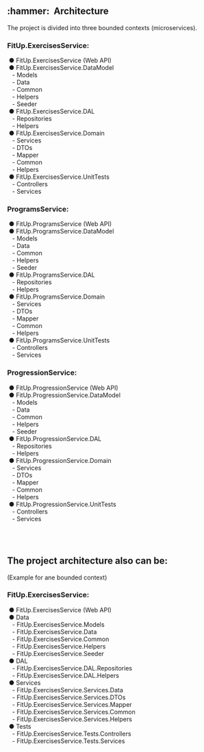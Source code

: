 <div>
  <h2>:hammer:&nbsp Architecture</h2>
  <p>
    The project is divided into three bounded contexts (microservices).
  </p>
  <p>
    <h3>FitUp.ExercisesService:</h3>
    &nbsp● FitUp.ExercisesService (Web API) </br>
    &nbsp● FitUp.ExercisesService.DataModel </br>
    &nbsp&nbsp&nbsp- Models</br>
    &nbsp&nbsp&nbsp- Data</br>
    &nbsp&nbsp&nbsp- Common</br>
    &nbsp&nbsp&nbsp- Helpers</br>
    &nbsp&nbsp&nbsp- Seeder</br>
    &nbsp● FitUp.ExercisesService.DAL </br>
    &nbsp&nbsp&nbsp- Repositories</br>
    &nbsp&nbsp&nbsp- Helpers</br>
    &nbsp● FitUp.ExercisesService.Domain </br>
    &nbsp&nbsp&nbsp- Services</br>
    &nbsp&nbsp&nbsp- DTOs</br>
    &nbsp&nbsp&nbsp- Mapper</br>
    &nbsp&nbsp&nbsp- Common</br>
    &nbsp&nbsp&nbsp- Helpers</br>
    &nbsp● FitUp.ExercisesService.UnitTests </br>
    &nbsp&nbsp&nbsp- Controllers</br>
    &nbsp&nbsp&nbsp- Services</br>
  </p>
  
  <p>
    <h3>ProgramsService:</h3>
    &nbsp● FitUp.ProgramsService (Web API) </br>
    &nbsp● FitUp.ProgramsService.DataModel </br>
    &nbsp&nbsp&nbsp- Models</br>
    &nbsp&nbsp&nbsp- Data</br>
    &nbsp&nbsp&nbsp- Common</br>
    &nbsp&nbsp&nbsp- Helpers</br>
    &nbsp&nbsp&nbsp- Seeder</br>
    &nbsp● FitUp.ProgramsService.DAL </br>
    &nbsp&nbsp&nbsp- Repositories</br>
    &nbsp&nbsp&nbsp- Helpers</br>
    &nbsp● FitUp.ProgramsService.Domain </br>
    &nbsp&nbsp&nbsp- Services</br>
    &nbsp&nbsp&nbsp- DTOs</br>
    &nbsp&nbsp&nbsp- Mapper</br>
    &nbsp&nbsp&nbsp- Common</br>
    &nbsp&nbsp&nbsp- Helpers</br>
    &nbsp● FitUp.ProgramsService.UnitTests </br>
    &nbsp&nbsp&nbsp- Controllers</br>
    &nbsp&nbsp&nbsp- Services</br>
  </p>
  
  <p>
    <h3>ProgressionService:</h3>
    &nbsp● FitUp.ProgressionService (Web API) </br>
    &nbsp● FitUp.ProgressionService.DataModel </br>
    &nbsp&nbsp&nbsp- Models</br>
    &nbsp&nbsp&nbsp- Data</br>
    &nbsp&nbsp&nbsp- Common</br>
    &nbsp&nbsp&nbsp- Helpers</br>
    &nbsp&nbsp&nbsp- Seeder</br>
    &nbsp● FitUp.ProgressionService.DAL </br>
    &nbsp&nbsp&nbsp- Repositories</br>
    &nbsp&nbsp&nbsp- Helpers</br>
    &nbsp● FitUp.ProgressionService.Domain </br>
    &nbsp&nbsp&nbsp- Services</br>
    &nbsp&nbsp&nbsp- DTOs</br>
    &nbsp&nbsp&nbsp- Mapper</br>
    &nbsp&nbsp&nbsp- Common</br>
    &nbsp&nbsp&nbsp- Helpers</br>
    &nbsp● FitUp.ProgressionService.UnitTests </br>
    &nbsp&nbsp&nbsp- Controllers</br>
    &nbsp&nbsp&nbsp- Services</br>
  </p>
  
  </br>
  </br>
  <h2>The project architecture also can be:</h2> (Example for ane bounded context)
  <p>
    <h3>FitUp.ExercisesService:</h3>
    &nbsp● FitUp.ExercisesService (Web API) </br>
    &nbsp● Data </br>
    &nbsp&nbsp&nbsp- FitUp.ExercisesService.Models</br>
    &nbsp&nbsp&nbsp- FitUp.ExercisesService.Data</br>
    &nbsp&nbsp&nbsp- FitUp.ExercisesService.Common</br>
    &nbsp&nbsp&nbsp- FitUp.ExercisesService.Helpers</br>
    &nbsp&nbsp&nbsp- FitUp.ExercisesService.Seeder</br>
    &nbsp● DAL </br>
    &nbsp&nbsp&nbsp- FitUp.ExercisesService.DAL.Repositories</br>
    &nbsp&nbsp&nbsp- FitUp.ExercisesService.DAL.Helpers</br>
    &nbsp● Services </br>
    &nbsp&nbsp&nbsp- FitUp.ExercisesService.Services.Data </br>
    &nbsp&nbsp&nbsp- FitUp.ExercisesService.Services.DTOs </br>
    &nbsp&nbsp&nbsp- FitUp.ExercisesService.Services.Mapper</br>
    &nbsp&nbsp&nbsp- FitUp.ExercisesService.Services.Common</br>
    &nbsp&nbsp&nbsp- FitUp.ExercisesService.Services.Helpers</br>
    &nbsp● Tests </br>
    &nbsp&nbsp&nbsp- FitUp.ExercisesService.Tests.Controllers</br>
    &nbsp&nbsp&nbsp- FitUp.ExercisesService.Tests.Services</br>
  </p>
</div>
